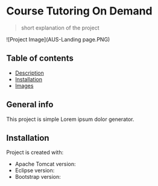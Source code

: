 # Course Tutoring On Demand

>short explanation of the project

![Project Image](AUS-Landing page.PNG)

## Table of contents
* [Description](#description)
* [Installation](#install)
* [Images](#images)

## General info
This project is simple Lorem ipsum dolor generator.
	
## Installation
Project is created with:
* Apache Tomcat version: 
* Eclipse version: 
* Bootstrap version: 

